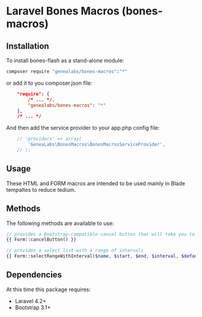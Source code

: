 
# Laravel Bones Macros (bones-macros) 

## Installation

To install bones-flash as a stand-alone module:

```sh
composer require "genealabs/bones-macros":"*"
```

or add it to you composer.json file:

```json
    "require": {
        /* ... */,
        "genealabs/bones-macros": "*"
    },
    /* ... */
```

And then add the service provider to your app.php config file:
```php
	// 'providers' => array(
		'GeneaLabs\BonesMacros\BonesMacrosServiceProvider',
    // );
```

## Usage

These HTML and FORM macros are intended to be used mainly in Blade tempaltes to reduce tedium.

## Methods

The following methods are available to use:

```php
// provides a Bootstrap-compatible cancel button that will take you to the previous page.
{{ Form::cancelButton() }}

// provides a select list with a range of intervals
{{ Form::selectRangeWithInterval($name, $start, $end, $interval, $default = null, $attributes = []) }}
```

## Dependencies

At this time this package requires:

- Laravel 4.2+
- Bootstrap 3.1+
